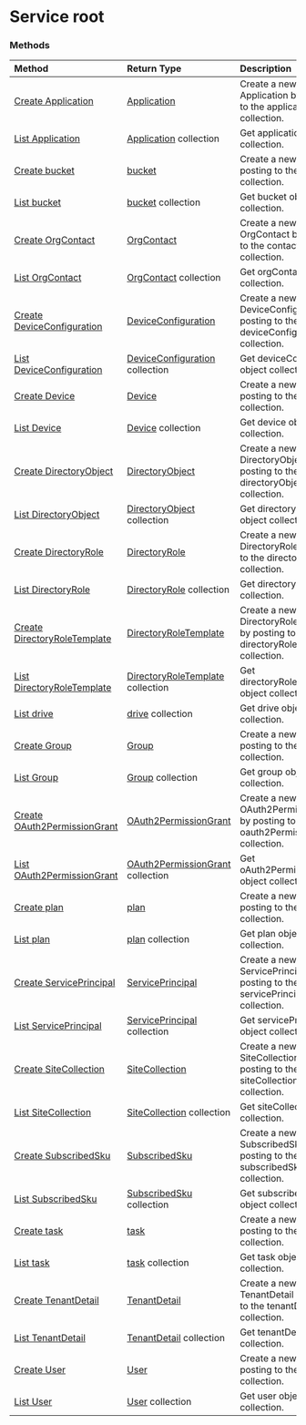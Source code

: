 # Service root


### Methods

| Method                                                                                      | Return Type                                                  | Description                                                                             |
|:--------------------------------------------------------------------------------------------|:-------------------------------------------------------------|:----------------------------------------------------------------------------------------|
| [Create Application](../api/application_post_applications.md)                               | [Application](application.md)                                | Create a new Application by posting to the applications collection.                     |
| [List Application](../api/application_list.md)                                              | [Application](application.md) collection                     | Get application object collection.                                                      |
| [Create bucket](../api/bucket_post_buckets.md)                                              | [bucket](bucket.md)                                          | Create a new bucket by posting to the buckets collection.                               |
| [List bucket](../api/bucket_list.md)                                                        | [bucket](bucket.md) collection                               | Get bucket object collection.                                                           |
| [Create OrgContact](../api/orgcontact_post_contacts.md)                                     | [OrgContact](orgcontact.md)                                  | Create a new OrgContact by posting to the contacts collection.                          |
| [List OrgContact](../api/orgcontact_list.md)                                                | [OrgContact](orgcontact.md) collection                       | Get orgContact object collection.                                                       |
| [Create DeviceConfiguration](../api/deviceconfiguration_post_deviceconfiguration.md)        | [DeviceConfiguration](deviceconfiguration.md)                | Create a new DeviceConfiguration by posting to the deviceConfiguration collection.      |
| [List DeviceConfiguration](../api/deviceconfiguration_list.md)                              | [DeviceConfiguration](deviceconfiguration.md) collection     | Get deviceConfiguration object collection.                                              |
| [Create Device](../api/device_post_devices.md)                                              | [Device](device.md)                                          | Create a new Device by posting to the devices collection.                               |
| [List Device](../api/device_list.md)                                                        | [Device](device.md) collection                               | Get device object collection.                                                           |
| [Create DirectoryObject](../api/directoryobject_post_directoryobjects.md)                   | [DirectoryObject](directoryobject.md)                        | Create a new DirectoryObject by posting to the directoryObjects collection.             |
| [List DirectoryObject](../api/directoryobject_list.md)                                      | [DirectoryObject](directoryobject.md) collection             | Get directoryObject object collection.                                                  |
| [Create DirectoryRole](../api/directoryrole_post_directoryroles.md)                         | [DirectoryRole](directoryrole.md)                            | Create a new DirectoryRole by posting to the directoryRoles collection.                 |
| [List DirectoryRole](../api/directoryrole_list.md)                                          | [DirectoryRole](directoryrole.md) collection                 | Get directoryRole object collection.                                                    |
| [Create DirectoryRoleTemplate](../api/directoryroletemplate_post_directoryroletemplates.md) | [DirectoryRoleTemplate](directoryroletemplate.md)            | Create a new DirectoryRoleTemplate by posting to the directoryRoleTemplates collection. |
| [List DirectoryRoleTemplate](../api/directoryroletemplate_list.md)                          | [DirectoryRoleTemplate](directoryroletemplate.md) collection | Get directoryRoleTemplate object collection.                                            |
| [List drive](../api/drive_list.md)                                                          | [drive](drive.md) collection                                 | Get drive object collection.                                                            |
| [Create Group](../api/group_post_groups.md)                                                 | [Group](group.md)                                            | Create a new Group by posting to the groups collection.                                 |
| [List Group](../api/group_list.md)                                                          | [Group](group.md) collection                                 | Get group object collection.                                                            |
| [Create OAuth2PermissionGrant](../api/oauth2permissiongrant_post_oauth2permissiongrants.md) | [OAuth2PermissionGrant](oauth2permissiongrant.md)            | Create a new OAuth2PermissionGrant by posting to the oauth2PermissionGrants collection. |
| [List OAuth2PermissionGrant](../api/oauth2permissiongrant_list.md)                          | [OAuth2PermissionGrant](oauth2permissiongrant.md) collection | Get oAuth2PermissionGrant object collection.                                            |
| [Create plan](../api/plan_post_plans.md)                                                    | [plan](plan.md)                                              | Create a new plan by posting to the plans collection.                                   |
| [List plan](../api/plan_list.md)                                                            | [plan](plan.md) collection                                   | Get plan object collection.                                                             |
| [Create ServicePrincipal](../api/serviceprincipal_post_serviceprincipals.md)                | [ServicePrincipal](serviceprincipal.md)                      | Create a new ServicePrincipal by posting to the servicePrincipals collection.           |
| [List ServicePrincipal](../api/serviceprincipal_list.md)                                    | [ServicePrincipal](serviceprincipal.md) collection           | Get servicePrincipal object collection.                                                 |
| [Create SiteCollection](../api/sitecollection_post_sitecollections.md)                      | [SiteCollection](sitecollection.md)                          | Create a new SiteCollection by posting to the siteCollections collection.               |
| [List SiteCollection](../api/sitecollection_list.md)                                        | [SiteCollection](sitecollection.md) collection               | Get siteCollection object collection.                                                   |
| [Create SubscribedSku](../api/subscribedsku_post_subscribedskus.md)                         | [SubscribedSku](subscribedsku.md)                            | Create a new SubscribedSku by posting to the subscribedSkus collection.                 |
| [List SubscribedSku](../api/subscribedsku_list.md)                                          | [SubscribedSku](subscribedsku.md) collection                 | Get subscribedSku object collection.                                                    |
| [Create task](../api/task_post_tasks.md)                                                    | [task](task.md)                                              | Create a new task by posting to the tasks collection.                                   |
| [List task](../api/task_list.md)                                                            | [task](task.md) collection                                   | Get task object collection.                                                             |
| [Create TenantDetail](../api/tenantdetail_post_tenantdetails.md)                            | [TenantDetail](tenantdetail.md)                              | Create a new TenantDetail by posting to the tenantDetails collection.                   |
| [List TenantDetail](../api/tenantdetail_list.md)                                            | [TenantDetail](tenantdetail.md) collection                   | Get tenantDetail object collection.                                                     |
| [Create User](../api/user_post_users.md)                                                    | [User](user.md)                                              | Create a new User by posting to the users collection.                                   |
| [List User](../api/user_list.md)                                                            | [User](user.md) collection                                   | Get user object collection.                                                             |

<!-- uuid: 8fcb5dbc-d5aa-4681-8e31-b001d5168d79
2015-10-25 14:57:30 UTC -->
<!-- {
  "type": "#page.annotation",
  "description": "Service root",
  "keywords": "",
  "section": "documentation",
  "tocPath": ""
}-->
